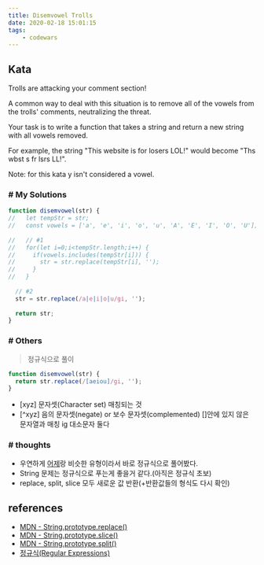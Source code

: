 ```yaml
---
title: Disemvowel Trolls
date: 2020-02-18 15:01:15
tags:
    - codewars
---
```


## Kata
Trolls are attacking your comment section!

A common way to deal with this situation is to remove all of the vowels from the trolls' comments, neutralizing the threat.

Your task is to write a function that takes a string and return a new string with all vowels removed.

For example, the string "This website is for losers LOL!" would become "Ths wbst s fr lsrs LL!".

Note: for this kata y isn't considered a vowel.


### # My Solutions
```javascript
function disemvowel(str) {
//   let tempStr = str;
//   const vowels = ['a', 'e', 'i', 'o', 'u', 'A', 'E', 'I', 'O', 'U'];
  
//   // #1
//   for(let i=0;i<tempStr.length;i++) {
//     if(vowels.includes(tempStr[i])) {
//       str = str.replace(tempStr[i], '');
//     }
//   }
  
  // #2
  str = str.replace(/a|e|i|o|u/gi, '');
  
  return str;
}
```

### # Others
> 정규식으로 풀이

```javascript
function disemvowel(str) {
  return str.replace(/[aeiou]/gi, '');
}
```
- [xyz] 문자셋(Character set) 매칭되는 것
- [^xyz] 음의 문자셋(negate) or 보수 문자셋(complemented) []안에 있지 않은 문자열과 매칭
ig 대소문자 둘다


### # thoughts
- 우연하게 [어제](https://krystaly.github.io/2020/02/17/Extract-the-domain-name-from-a-URL/)랑 비슷한 유형이라서 바로 정규식으로 풀어봤다.   
- String 문제는 정규식으로 푸는게 좋을거 같다.(아직은 정규식 초보)
- replace, split, slice 모두 새로운 값 반환(+반환값들의 형식도 다시 확인)

## references
- [MDN - String.prototype.replace()](https://developer.mozilla.org/ko/docs/Web/JavaScript/Reference/Global_Objects/String/replace)
- [MDN - String.prototype.slice()](https://developer.mozilla.org/en-US/docs/Web/JavaScript/Reference/Global_Objects/String/slice)
- [MDN - String.prototype.split()](https://developer.mozilla.org/en-US/docs/Web/JavaScript/Reference/Global_Objects/String/split)
- [정규식(Regular Expressions)](https://beomy.tistory.com/21)
